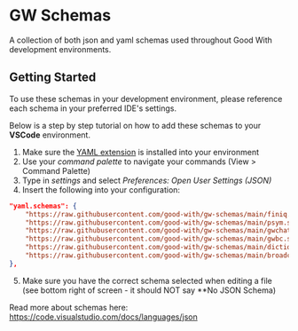 # GW Schemas
A collection of both json and yaml schemas used throughout Good With development environments.

## Getting Started
To use these schemas in your development environment, please reference each schema in your preferred IDE's settings.

Below is a step by step tutorial on how to add these schemas to your **VSCode** environment.


1. Make sure the [YAML extension](https://marketplace.visualstudio.com/items?itemName=redhat.vscode-yaml) is installed into your environment
2. Use your *command palette* to navigate your commands (View > Command Palette)
3. Type in *settings* and select *Preferences: Open User Settings (JSON)*
4. Insert the following into your configuration:

```json
"yaml.schemas": {
    "https://raw.githubusercontent.com/good-with/gw-schemas/main/finiq.schema.json": "/*.finiq.yaml",
    "https://raw.githubusercontent.com/good-with/gw-schemas/main/psym.schema.json": "/*.psym.yaml",
    "https://raw.githubusercontent.com/good-with/gw-schemas/main/gwchat.schema.json": "/*.gwchat.yaml",
    "https://raw.githubusercontent.com/good-with/gw-schemas/main/gwbc.schema.json": "/*.gwbc.yaml",
    "https://raw.githubusercontent.com/good-with/gw-schemas/main/dictionary.schema.json": "/dictionary.yaml",
    "https://raw.githubusercontent.com/good-with/gw-schemas/main/broadcasts.schema.json": "/broadcasts.yaml",
},
```

5. Make sure you have the correct schema selected when editing a file (see bottom right of screen - it should NOT say **No JSON Schema)

Read more about schemas here: https://code.visualstudio.com/docs/languages/json